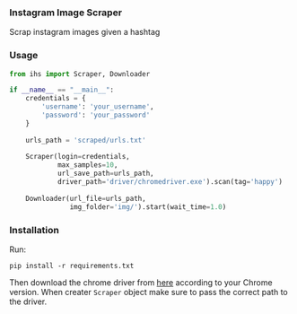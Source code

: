 ### Instagram Image Scraper

Scrap instagram images given a hashtag

### Usage

```python
from ihs import Scraper, Downloader

if __name__ == "__main__":
    credentials = {
        'username': 'your_username',
        'password': 'your_password'
    }
    
    urls_path = 'scraped/urls.txt'
    
    Scraper(login=credentials,
            max_samples=10,
            url_save_path=urls_path,
            driver_path='driver/chromedriver.exe').scan(tag='happy')
    
    Downloader(url_file=urls_path,
               img_folder='img/').start(wait_time=1.0)
```

### Installation

Run:

`pip install -r requirements.txt`

Then download the chrome driver from [here](https://chromedriver.chromium.org/downloads) according to your Chrome version.
When creater `Scraper` object make sure to pass the correct path to the driver.
